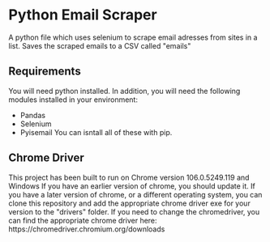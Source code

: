 <h1>Python Email Scraper</h1>
A python file which uses selenium to scrape email adresses from sites in a list. Saves the scraped emails to a CSV called "emails"

<h2>Requirements</h2>

You will need python installed.
In addition, you will need the following modules installed in your environment:
- Pandas
- Selenium
- Pyisemail
You can isntall all of these with pip.

<h2>Chrome Driver</h2>
This project has been built to run on Chrome version 106.0.5249.119 and Windows 
If you have an earlier version of chrome, you should update it.
If you have a later version of chrome, or a different operating system, you can clone this repository and add the appropriate chrome driver exe for your version to the "drivers" folder.
If you need to change the chromedriver, you can find the appropriate chrome driver here:
https://chromedriver.chromium.org/downloads
